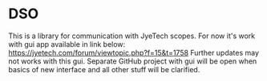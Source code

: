 # DSO
This is a library for communication with JyeTech scopes.
For now it's work with gui app available in link below:
https://jyetech.com/forum/viewtopic.php?f=15&t=1758
Further updates may not works with this gui. Separate GitHub project with gui will be open when basics of new interface and all other stuff will be clarified.
